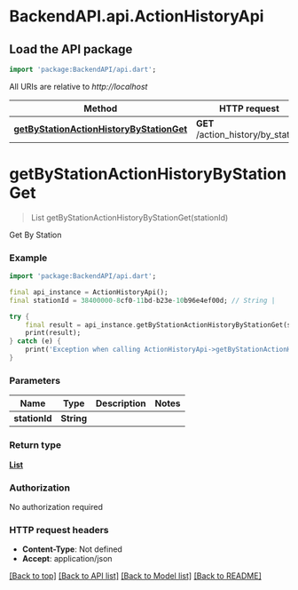 # BackendAPI.api.ActionHistoryApi

## Load the API package
```dart
import 'package:BackendAPI/api.dart';
```

All URIs are relative to *http://localhost*

Method | HTTP request | Description
------------- | ------------- | -------------
[**getByStationActionHistoryByStationGet**](ActionHistoryApi.md#getbystationactionhistorybystationget) | **GET** /action_history/by_station | Get By Station


# **getByStationActionHistoryByStationGet**
> List<ActionHistorySchema> getByStationActionHistoryByStationGet(stationId)

Get By Station

### Example
```dart
import 'package:BackendAPI/api.dart';

final api_instance = ActionHistoryApi();
final stationId = 38400000-8cf0-11bd-b23e-10b96e4ef00d; // String | 

try {
    final result = api_instance.getByStationActionHistoryByStationGet(stationId);
    print(result);
} catch (e) {
    print('Exception when calling ActionHistoryApi->getByStationActionHistoryByStationGet: $e\n');
}
```

### Parameters

Name | Type | Description  | Notes
------------- | ------------- | ------------- | -------------
 **stationId** | **String**|  | 

### Return type

[**List<ActionHistorySchema>**](ActionHistorySchema.md)

### Authorization

No authorization required

### HTTP request headers

 - **Content-Type**: Not defined
 - **Accept**: application/json

[[Back to top]](#) [[Back to API list]](../README.md#documentation-for-api-endpoints) [[Back to Model list]](../README.md#documentation-for-models) [[Back to README]](../README.md)

